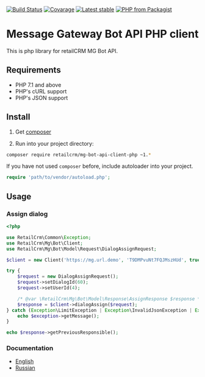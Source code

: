 [![Build Status](https://github.com/retailcrm/mg-bot-api-client-php/workflows/ci/badge.svg)](https://github.com/retailcrm/mg-bot-api-client-php/actions)
[![Covarage](https://img.shields.io/codecov/c/gh/retailcrm/mg-bot-api-client-php/master.svg?logo=codecov)](https://codecov.io/gh/retailcrm/mg-bot-api-client-php)
[![Latest stable](https://img.shields.io/packagist/v/retailcrm/mg-bot-api-client-php.svg)](https://packagist.org/packages/retailcrm/mg-bot-api-client-php)
[![PHP from Packagist](https://img.shields.io/packagist/php-v/retailcrm/mg-bot-api-client-php.svg)](https://packagist.org/packages/retailcrm/mg-bot-api-client-php)


# Message Gateway Bot API PHP client

This is php library for retailCRM MG Bot API.

## Requirements

* PHP 7.1 and above
* PHP's cURL support
* PHP's JSON support

## Install

1) Get [composer](https://getcomposer.org/download/)

2) Run into your project directory:
```bash
composer require retailcrm/mg-bot-api-client-php ~1.*
```

If you have not used `composer` before, include autoloader into your project.
```php
require 'path/to/vendor/autoload.php';
```

## Usage

### Assign dialog
```php
<?php

use RetailCrm\Common\Exception;
use RetailCrm\Mg\Bot\Client;
use RetailCrm\Mg\Bot\Model\Request\DialogAssignRequest;

$client = new Client('https://mg.url.demo', 'T9DMPvuNt7FQJMszHUd', true);

try {
    $request = new DialogAssignRequest();
    $request->setDialogId(60);
    $request->setUserId(4);

    /* @var \RetailCrm\Mg\Bot\Model\Response\AssignResponse $response */
    $response = $client->dialogAssign($request);
} catch (Exception\LimitException | Exception\InvalidJsonException | Exception\UnauthorizedException $exception) {
    echo $exception->getMessage();
}

echo $response->getPreviousResponsible();
```

### Documentation

* [English](https://help.retailcrm.pro/Developers/MgBot)
* [Russian](https://help.retailcrm.ru/Developers/MgBot)
